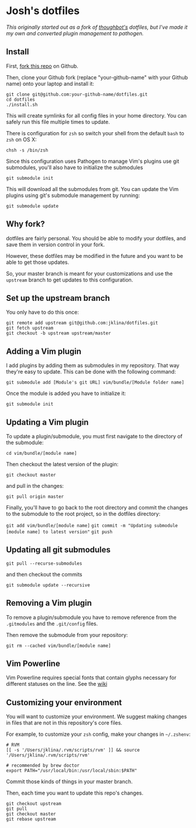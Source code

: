 Josh's dotfiles
===================
_This originally started out as a fork of [thoughbot's](http://https://github.com/thoughtbot/dotfiles "thoughtbot's dotfiles") dotfiles, but I've made it my own and converted plugin management to pathogen._

Install
-------

First, [fork this repo](https://github.com/jklina/dotfiles) on Github.

Then, clone your Github fork (replace "your-github-name" with your Github name) onto your laptop and install it:

    git clone git@github.com:your-github-name/dotfiles.git
    cd dotfiles
    ./install.sh

This will create symlinks for all config files in your home directory. You can
safely run this file multiple times to update.

There is configuration for `zsh` so switch your shell from the default `bash` to `zsh` on OS X:

    chsh -s /bin/zsh

Since this configuration uses Pathogen to manage Vim's plugins use git submodules, you'll also have to initialize the submodules

    git submodule init

This will download all the submodules from git. You can update the Vim plugins using git's submodule management by running:

    git submodule update

Why fork?
---------

dotfiles are fairly personal. You should be able to modify your dotfiles, and save them in version control in your fork.

However, these dotfiles may be modified in the future and you want to be able to get those updates.

So, your master branch is meant for your customizations and use the `upstream` branch to get updates to this configuration.

Set up the upstream branch
--------------------------

You only have to do this once:

    git remote add upstream git@github.com:jklina/dotfiles.git
    git fetch upstream
    git checkout -b upstream upstream/master

Adding a Vim plugin
---------------

I add plugins by adding them as submodules in my repository. That way they're easy to update. This can be done with the following command:

`git submodule add [Module's git URL] vim/bundle/[Module folder name]`

Once the module is added you have to initialize it:

`git submodule init`

Updating a Vim plugin
-----------------

To update a plugin/submodule, you must first navigate to the directory of the submodule:

`cd vim/bundle/[module name]`

Then checkout the latest version of the plugin:

`git checkout master`

and pull in the changes:

`git pull origin master`

Finally, you'll have to go back to the root directory and commit the changes to the submodule to the root project, so in the dotfiles directory:

`git add vim/bundle/[module name]`
`git commit -m "Updating submodule [module name] to latest version"`
`git push`

Updating all git submodules
---------------------------

`git pull --recurse-submodules`

and then checkout the commits

`git submodule update --recursive`

Removing a Vim plugin
-----------------

To remove a plugin/submodule you have to remove reference from the `.gitmodules` and the `.git/config` files.

Then remove the submodule from your repository:

`git rm --cached vim/bundle/[module name]`

Vim Powerline
-------------

Vim Powerline requires special fonts that contain glyphs necessary for different statuses on the line. See the [wiki](https://github.com/Lokaltog/vim-powerline/wiki/Patched-fonts)

Customizing your environment
----------------------------

You will want to customize your environment. We suggest making changes in files that are not in this repository's core files.

For example, to customize your `zsh` config, make your changes in `~/.zshenv`:

    # RVM
    [[ -s '/Users/jklina/.rvm/scripts/rvm' ]] && source '/Users/jklina/.rvm/scripts/rvm'

    # recommended by brew doctor
    export PATH="/usr/local/bin:/usr/local/sbin:$PATH"

Commit those kinds of things in your master branch.

Then, each time you want to update this repo's changes.

    git checkout upstream
    git pull
    git checkout master
    git rebase upstream

